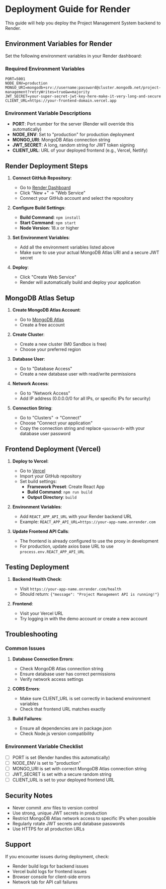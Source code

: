 # Deployment Guide for Render

This guide will help you deploy the Project Management System backend to Render.

## Environment Variables for Render

Set the following environment variables in your Render dashboard:

### Required Environment Variables

```
PORT=5001
NODE_ENV=production
MONGO_URI=mongodb+srv://username:password@cluster.mongodb.net/project-management?retryWrites=true&w=majority
JWT_SECRET=your-super-secret-jwt-key-here-make-it-very-long-and-secure
CLIENT_URL=https://your-frontend-domain.vercel.app
```

### Environment Variable Descriptions

- **PORT**: Port number for the server (Render will override this automatically)
- **NODE_ENV**: Set to "production" for production deployment
- **MONGO_URI**: MongoDB Atlas connection string
- **JWT_SECRET**: A long, random string for JWT token signing
- **CLIENT_URL**: URL of your deployed frontend (e.g., Vercel, Netlify)

## Render Deployment Steps

1. **Connect GitHub Repository**:
   - Go to [Render Dashboard](https://dashboard.render.com)
   - Click "New +" → "Web Service"
   - Connect your GitHub account and select the repository

2. **Configure Build Settings**:
   - **Build Command**: `npm install`
   - **Start Command**: `npm start`
   - **Node Version**: 18.x or higher

3. **Set Environment Variables**:
   - Add all the environment variables listed above
   - Make sure to use your actual MongoDB Atlas URI and a secure JWT secret

4. **Deploy**:
   - Click "Create Web Service"
   - Render will automatically build and deploy your application

## MongoDB Atlas Setup

1. **Create MongoDB Atlas Account**:
   - Go to [MongoDB Atlas](https://www.mongodb.com/atlas)
   - Create a free account

2. **Create Cluster**:
   - Create a new cluster (M0 Sandbox is free)
   - Choose your preferred region

3. **Database User**:
   - Go to "Database Access"
   - Create a new database user with read/write permissions

4. **Network Access**:
   - Go to "Network Access"
   - Add IP address (0.0.0.0/0 for all IPs, or specific IPs for security)

5. **Connection String**:
   - Go to "Clusters" → "Connect"
   - Choose "Connect your application"
   - Copy the connection string and replace `<password>` with your database user password

## Frontend Deployment (Vercel)

1. **Deploy to Vercel**:
   - Go to [Vercel](https://vercel.com)
   - Import your GitHub repository
   - Set build settings:
     - **Framework Preset**: Create React App
     - **Build Command**: `npm run build`
     - **Output Directory**: `build`

2. **Environment Variables**:
   - Add `REACT_APP_API_URL` with your Render backend URL
   - Example: `REACT_APP_API_URL=https://your-app-name.onrender.com`

3. **Update Frontend API Calls**:
   - The frontend is already configured to use the proxy in development
   - For production, update axios base URL to use `process.env.REACT_APP_API_URL`

## Testing Deployment

1. **Backend Health Check**:
   - Visit `https://your-app-name.onrender.com/health`
   - Should return: `{"message": "Project Management API is running!"}`

2. **Frontend**:
   - Visit your Vercel URL
   - Try logging in with the demo account or create a new account

## Troubleshooting

### Common Issues

1. **Database Connection Errors**:
   - Check MongoDB Atlas connection string
   - Ensure database user has correct permissions
   - Verify network access settings

2. **CORS Errors**:
   - Make sure CLIENT_URL is set correctly in backend environment variables
   - Check that frontend URL matches exactly

3. **Build Failures**:
   - Ensure all dependencies are in package.json
   - Check Node.js version compatibility

### Environment Variable Checklist

- [ ] PORT is set (Render handles this automatically)
- [ ] NODE_ENV is set to "production"
- [ ] MONGO_URI is set with correct MongoDB Atlas connection string
- [ ] JWT_SECRET is set with a secure random string
- [ ] CLIENT_URL is set to your deployed frontend URL

## Security Notes

- Never commit .env files to version control
- Use strong, unique JWT secrets in production
- Restrict MongoDB Atlas network access to specific IPs when possible
- Regularly rotate JWT secrets and database passwords
- Use HTTPS for all production URLs

## Support

If you encounter issues during deployment, check:
- Render build logs for backend issues
- Vercel build logs for frontend issues
- Browser console for client-side errors
- Network tab for API call failures
